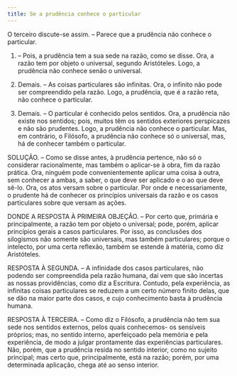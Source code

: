 ```yaml
---
title: Se a prudência conhece o particular
---
```


O terceiro discute-se assim. – Parece que a prudência não conhece o particular.  

1. – Pois, a prudência tem a sua sede na razão, como se disse. Ora, a razão tem por objeto o universal, segundo Aristóteles. Logo, a prudência não conhece senão o universal.  

2. Demais. – As coisas particulares são infinitas. Ora, o infinito não pode ser compreendido pela razão. Logo, a prudência, que é a razão reta, não conhece o particular.  

3. Demais. – O particular é conhecido pelos sentidos. Ora, a prudência não existe nos sentidos; pois, muitos têm os sentidos exteriores perspicazes e não são prudentes. Logo, a prudência não conhece o particular.  Mas, em contrário, o Filósofo, a prudência não conhece só o universal, mas, há de conhecer também o particular.  

SOLUÇÃO. – Como se disse antes, à prudência pertence, não só o considerar racionalmente, mas também o aplicar-se à obra, fim da razão prática. Ora, ninguém pode convenientemente aplicar uma coisa à outra, sem conhecer a ambas, a saber, o que deve ser aplicado e o ao que deve sê-lo. Ora, os atos versam sobre o particular. Por onde e necessariamente, o prudente há de conhecer os princípios universais da razão e os casos particulares sobre que versam as ações.  

DONDE A RESPOSTA À PRIMEIRA OBJEÇÃO. – Por certo que, primária e principalmente, a razão tem por objeto o universal; pode, porém, aplicar princípios gerais a casos particulares. Por isso, as conclusões dos silogismos não somente são universais, mas também particulares; porque o intelecto, por uma certa reflexão, também se estende à matéria, como diz Aristóteles.  

RESPOSTA À SEGUNDA. – A infinidade dos casos particulares, não podendo ser compreendida pela razão humana, daí vem que são incertas as nossas providências, como diz a Escritura. Contudo, pela experiência, as infinitas coisas particulares se reduzem a um certo número finito delas, que se dão na maior parte dos casos, e cujo conhecimento basta à prudência humana.  

RESPOSTA À TERCEIRA. – Como diz o Filósofo, a prudência não tem sua sede nos sentidos externos, pelos quais conhecemos- os sensíveis próprios; mas, no sentido interno, aperfeiçoado pela memória e pela experiência, de modo a julgar prontamente das experiências particulares. Não, porém, que a prudência resida no sentido interior, como no sujeito principal; mas certo que, principalmente, está na razão; porém, por uma determinada aplicação, chega até ao senso interior.